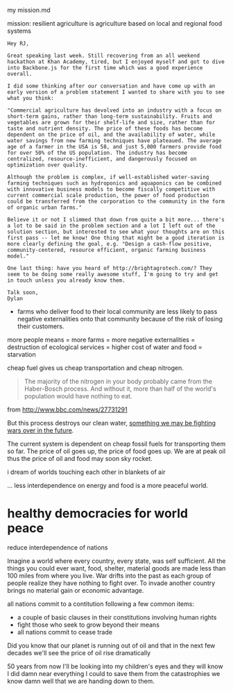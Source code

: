 my mission.md

mission: resilient agriculture is agriculture based on local and regional food systems

```
Hey RJ,

Great speaking last week. Still recovering from an all weekend hackathon at Khan Academy, tired, but I enjoyed myself and got to dive into Backbone.js for the first time which was a good experience overall. 

I did some thinking after our conversation and have come up with an early version of a problem statement I wanted to share with you to see what you think:

"Commercial agriculture has devolved into an industry with a focus on short-term gains, rather than long-term sustainability. Fruits and vegetables are grown for their shelf-life and size, rather than for taste and nutrient density. The price of these foods has become dependent on the price of oil, and the availability of water, while water savings from new farming techniques have plateaued. The average age of a farmer in the USA is 58, and just 5,000 farmers provide food for over 50% of the US population. The industry has become centralized, resource-inefficient, and dangerously focused on optimization over quality. 

Although the problem is complex, if well-established water-saving farming techniques such as hydroponics and aquaponics can be combined with innovative business models to become fiscally competitive with current commercial scale production, the power of food production could be transferred from the corporation to the community in the form of organic urban farms." 

Believe it or not I slimmed that down from quite a bit more... there's a lot to be said in the problem section and a lot I left out of the solution section, but interested to see what your thoughts are on this first pass -- let me know! One thing that might be a good iteration is more clearly defining the goal, e.g. "Design a cash-flow positive, community-centered, resource efficient, organic farming business model." 

One last thing: have you heard of http://brightagrotech.com/? They seem to be doing some really awesome stuff, I'm going to try and get in touch unless you already know them. 

Talk soon,
Dylan 

```

- farms who deliver food to their local community are less likely to pass negative externalities onto that community because of the risk of losing their customers.



more people means = more farms = more negative externalities = destruction of ecological services = higher cost of water and food = starvation

cheap fuel gives us cheap transportation and cheap nitrogen.

> The majority of the nitrogen in your body probably came from the Haber-Bosch process. And without it, more than half of the world's population would have nothing to eat.

from http://www.bbc.com/news/27731291

But this process destroys our clean water, [something we may be fighting wars over in the future](http://www.worldaffairsjournal.org/article/blue-gold-coming-water-wars).

The current system is dependent on cheap fossil fuels for transporting them so far. The price of oil goes up, the price of food goes up. We are at peak oil thus the price of oil and food may soon  sky rocket.

i dream of worlds touching each other in blankets of air

... less interdependence on energy and food is a more peaceful world.

# healthy democracies for world peace

reduce interdependence of nations

Imagine a world where every country, every state, was self sufficient. All the things you could ever want, food, shelter, material goods are made less than 100 miles from where you live. War drifts into the past as each group of people realize they have nothing to fight over. To invade another country brings no material gain or economic advantage.

all nations commit to a contitution following a few common items: 

- a couple of basic clauses in their constitutions involving human rights 
- fight those who seek to grow beyond their means
- all nations commit to cease trade


Did you know that our planet is running out of oil and that in the next few decades we'll see the price of oil rise dramatically 

50 years from now I'll be looking into my children's eyes and they will know I did damn near everything I could to save them from the catastrophies we know damn well that we are handing down to them. 

